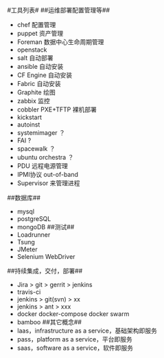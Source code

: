 #工具列表#
##运维部署配置管理等##
- chef 配置管理
- puppet 资产管理
- Foreman 数据中心生命周期管理
- openstack
- salt 自动部署
- ansible 自动安装
- CF Engine 自动安装
- Fabric 自动安装
- Graphite 绘图
- zabbix 监控
- cobbler PXE+TFTP 裸机部署
- kickstart
- autoinst
- systemimager ？
- FAI ?
- spacewalk ？
- ubuntu orchestra ？
- PDU 远程电源管理
- IPMI协议 out-of-band
- Supervisor 来管理进程

##数据库##
- mysql
- postgreSQL
- mongoDB
##测试##
- Loadrunner
- Tsung
- JMeter
- Selenium WebDriver

##持续集成，交付，部署##
- Jira > git > gerrit > jenkins
- travis-ci
- jenkins > git(svn) > xx
- jenkins > ant > xxx
- docker docker-compose docker swarm
- bamboo
##其它概念##
- laas，infrastructure as a service，基础架构即服务
- pass，platform as a service，平台即服务
- saas，software as a service，软件即服务
